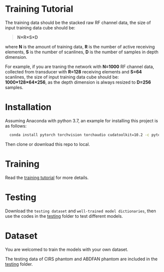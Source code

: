 # Training Tutorial

The training data should be the stacked raw RF channel data, the size of input training data cube should be: 

> **N×R×S×D**

where **N** is the amount of training data, **R** is the number of active receiving elements, **S** is the number of scanlines, **D** is the number of samples in depth dimension.

For example, if you are traning the network with **N=1000** RF channel data, collected from transducer with **R=128** receiving elements and **S=64** scanlines, the size of input training data cube should be: **1000×128×64×256**, as the depth dimension is always resized to **D=256** samples.




# Installation

Assuming Anaconda with python 3.7, an example for installing this project is as follows:
``` Bash
  conda install pytorch torchvision torchaudio cudatoolkit=10.2 -c pytorch
```
Then clone or download this repo to local.

# Training

Read the [training tutorial]() for more details.

# Testing

Download the `testing dataset` and `well-trained model dictionaries`, then use the codes in the [testing](https://github.com/PickleJerry/Flexible_Array_DNN/tree/main/testing) folder to test different models.

# Dataset

You are welcomed to train the models with your own dataset.

The testing data of CIRS phantom and ABDFAN phantom are included in the [testing](https://github.com/PickleJerry/Flexible_Array_DNN/tree/main/testing) folder.
